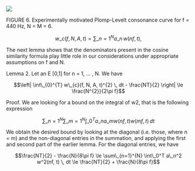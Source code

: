 ![](_page_0_Figure_1.jpeg)

FIGURE 6. Experimentally motivated Plomp-Levelt consonance curve for f = 440 Hz, N = M = 6.

$$w\_c(f, N, A, t) = \sum\_{n=1}^{N} a\_n \, w(nf, t),$$

The next lemma shows that the denominators present in the cosine similarity formula play little role in our considerations under appropriate assumptions on f and N.

Lemma 2. Let an E [0,1] for n = 1, ... , N. We have

$$\left| \int\_{0}^{T} w\_{c}(f, N, A, t)^{2} \, dt - \frac{NT}{2} \right| \le \frac{N^{2}}{2\pi f}$$

Proof. We are looking for a bound on the integral of w2, that is the following expression

$$\sum\_{n=1}^{N} \sum\_{m=1}^{N} \int\_{0}^{T} a\_n a\_m w(nf, t) w(mf, t) \, dt$$

We obtain the desired bound by looking at the diagonal (i.e. those, where n = m) and the non-diagonal entries in the summation, and applying the first and second part of the earlier lemma. For the diagonal entries, we have

$$\frac{NT}{2} - \frac{N}{8\pi f} \le \sum\_{n=1}^{N} \int\_0^T a\_n^2 w^2(nf, t) \, dt \le \frac{NT}{2} + \frac{N}{8\pi f}$$